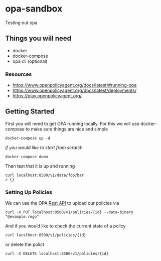 # opa-sandbox
Testing out opa

## Things you will need
- docker
- docker-compose
- opa cli (optional)

### Resources
- https://www.openpolicyagent.org/docs/latest/#running-opa
- https://www.openpolicyagent.org/docs/latest/deployments/
- https://play.openpolicyagent.org/

## Getting Started
First you will need to get OPA running locally. For this we will use docker-compose to make sure things are nice and simple
```
docker-compose up -d
```
_if you would like to start from scratch_
```
docker-compose down
```
Then test that it is up and running
```
curl localhost:8500/v1/data/foo/bar
> {}
```

### Setting Up Policies
We can use the OPA [Rest API](https://www.openpolicyagent.org/docs/latest/rest-api/) to upload our policies via
```
curl -X PUT localhost:8500/v1/policies/{id} --data-binary "@example.rego"
```
And if you would like to check the current state of a policy
```
curl localhost:8500/v1/policies/{id}
```
or delete the polict
```
curl -X DELETE localhost:8500/v1/policies/{id}
```


